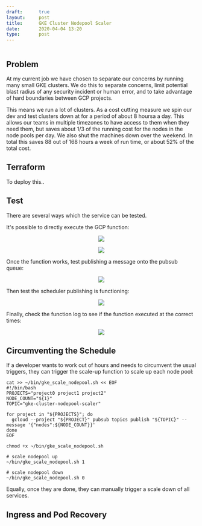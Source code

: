 ```yaml
---
draft:      true
layout:     post
title:      GKE Cluster Nodepool Scaler
date:       2020-04-04 13:20
type:       post
---
```


<p align="center">
<img src="" class="img-header-600" />
</p>

## Problem

At my current job we have chosen to separate our concerns by running many small GKE clusters. We do this to separate concerns, limit potential blast radius of any security incident or human error, and to take advantage of hard boundaries between GCP projects.

This means we run a lot of clusters. As a cost cutting measure we spin our dev and test clusters down at for a period of about 8 hoursa a day. This allows our teams in multiple timezones to have access to them when they need them, but saves about 1/3 of the running cost for the nodes in the node pools per day. We also shut the machines down over the weekend. In total this saves 88 out of 168 hours a week of run time, or about 52% of the total cost.

## Terraform

To deploy this..

## Test

There are several ways which the service can be tested.

It's possible to directly execute the GCP function:
<p align="center">
<img src="gcp_function_test.png"/>
</p>
<p align="center">
<img src="gcp_function_test_log.png"/>
</p>

Once the function works, test publishing a message onto the pubsub queue:
<p align="center">
<img src="pubsub_test.png"/>
</p>

Then test the scheduler publishing is functioning:
<p align="center">
<img src="scheduler_test.png"/>
</p>

Finally, check the function log to see if the function executed at the correct times:
<p align="center">
<img src="gcp_function_log.png"/>
</p>


## Circumventing the Schedule

If a developer wants to work out of hours and needs to circumvent the usual triggers, they can trigger the scale-up function to scale up each node pool:
```
cat >> ~/bin/gke_scale_nodepool.sh << EOF
#!/bin/bash
PROJECTS="project0 project1 project2"
NODE_COUNT="${1}"
TOPIC="gke-cluster-nodepool-scaler"

for project in "${PROJECTS}"; do
  gcloud --project "${PROJECT}" pubsub topics publish "${TOPIC}" --message '{"nodes":${NODE_COUNT}}'
done
EOF

chmod +x ~/bin/gke_scale_nodepool.sh

# scale nodepool up
~/bin/gke_scale_nodepool.sh 1

# scale nodepool down
~/bin/gke_scale_nodepool.sh 0
```

Equally, once they are done, they can manually trigger a scale down of all services.

## Ingress and Pod Recovery

